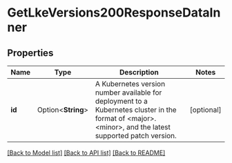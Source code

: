 # GetLkeVersions200ResponseDataInner

## Properties

Name | Type | Description | Notes
------------ | ------------- | ------------- | -------------
**id** | Option<**String**> | A Kubernetes version number available for deployment to a Kubernetes cluster in the format of &lt;major&gt;.&lt;minor&gt;, and the latest supported patch version. | [optional]

[[Back to Model list]](../README.md#documentation-for-models) [[Back to API list]](../README.md#documentation-for-api-endpoints) [[Back to README]](../README.md)


